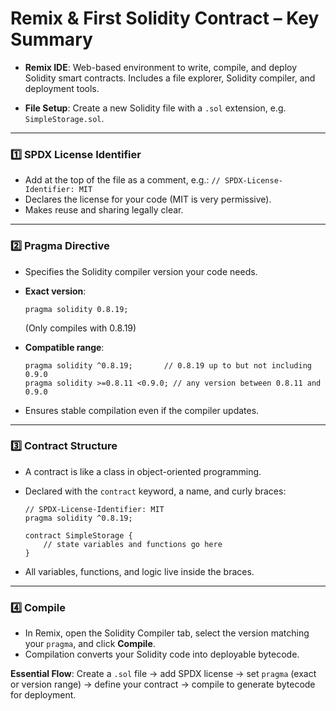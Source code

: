 # **Remix & First Solidity Contract – Key Summary**

* **Remix IDE**: Web-based environment to write, compile, and deploy Solidity smart contracts. Includes a file explorer, Solidity compiler, and deployment tools.

* **File Setup**: Create a new Solidity file with a `.sol` extension, e.g. `SimpleStorage.sol`.

---

### 1️⃣ SPDX License Identifier

* Add at the top of the file as a comment, e.g.:
  `// SPDX-License-Identifier: MIT`
* Declares the license for your code (MIT is very permissive).
* Makes reuse and sharing legally clear.

---

### 2️⃣ Pragma Directive

* Specifies the Solidity compiler version your code needs.
* **Exact version**:

  ```solidity
  pragma solidity 0.8.19;
  ```

  (Only compiles with 0.8.19)
* **Compatible range**:

  ```solidity
  pragma solidity ^0.8.19;       // 0.8.19 up to but not including 0.9.0
  pragma solidity >=0.8.11 <0.9.0; // any version between 0.8.11 and 0.9.0
  ```
* Ensures stable compilation even if the compiler updates.

---

### 3️⃣ Contract Structure

* A contract is like a class in object-oriented programming.
* Declared with the `contract` keyword, a name, and curly braces:

  ```solidity
  // SPDX-License-Identifier: MIT
  pragma solidity ^0.8.19;

  contract SimpleStorage {
      // state variables and functions go here
  }
  ```
* All variables, functions, and logic live inside the braces.

---

### 4️⃣ Compile

* In Remix, open the Solidity Compiler tab, select the version matching your `pragma`, and click **Compile**.
* Compilation converts your Solidity code into deployable bytecode.

**Essential Flow**:
Create a `.sol` file → add SPDX license → set `pragma` (exact or version range) → define your contract → compile to generate bytecode for deployment.
